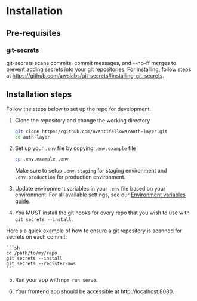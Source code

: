 # Installation

## Pre-requisites
### git-secrets
git-secrets scans commits, commit messages, and --no-ff merges to prevent adding secrets into your git repositories.
For installing, follow steps at https://github.com/awslabs/git-secrets#installing-git-secrets.

## Installation steps
Follow the steps below to set up the repo for development.
1. Clone the repository and change the working directory
    ```sh
    git clone https://github.com/avantifellows/auth-layer.git
    cd auth-layer
    ```

2. Set up your `.env` file by copying `.env.example` file
    ```sh
    cp .env.example .env
    ```
    Make sure to setup `.env.staging` for staging environment and `.env.production` for production environment.

3. Update environment variables in your `.env` file based on your environment. For all available settings, see our [Environment variables guide](ENV.md).

4. You MUST install the git hooks for every repo that you wish to use with ``git secrets --install``.

Here's a quick example of how to ensure a git repository is scanned for secrets
on each commit:

    ```sh
    cd /path/to/my/repo
    git secrets --install
    git secrets --register-aws
    ```

5. Run your app with `npm run serve`.

6. Your frontend app should be accessible at http://localhost:8080.